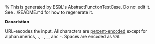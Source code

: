 % This is generated by ESQL's AbstractFunctionTestCase. Do not edit it. See ../README.md for how to regenerate it.

**Description**

URL-encodes the input. All characters are [percent-encoded](https://en.wikipedia.org/wiki/Percent-encoding) except for alphanumerics, `.`, `-`, `_`, and `~`. Spaces are encoded as `%20`.

